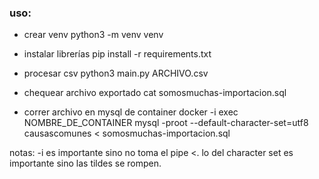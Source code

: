 
### uso:
+ crear venv
python3 -m venv venv 

+ instalar librerías
pip install -r requirements.txt 

+ procesar csv
python3 main.py ARCHIVO.csv 

+ chequear archivo exportado
cat somosmuchas-importacion.sql 

+ correr archivo en mysql de container
docker -i exec NOMBRE_DE_CONTAINER mysql -proot --default-character-set=utf8 causascomunes < somosmuchas-importacion.sql

notas: -i es importante sino no toma el pipe <. lo del character set es importante sino las tildes se rompen.
